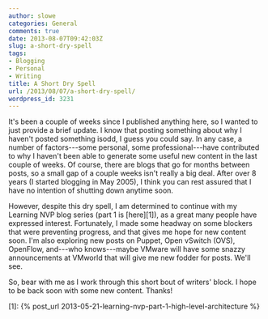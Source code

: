 ```yaml
---
author: slowe
categories: General
comments: true
date: 2013-08-07T09:42:03Z
slug: a-short-dry-spell
tags:
- Blogging
- Personal
- Writing
title: A Short Dry Spell
url: /2013/08/07/a-short-dry-spell/
wordpress_id: 3231
---
```


It's been a couple of weeks since I published anything here, so I wanted to just provide a brief update. I know that posting something about why I haven't posted something isodd, I guess you could say. In any case, a number of factors---some personal, some professional---have contributed to why I haven't been able to generate some useful new content in the last couple of weeks. Of course, there are blogs that go for months between posts, so a small gap of a couple weeks isn't really a big deal. After over 8 years (I started blogging in May 2005), I think you can rest assured that I have no intention of shutting down anytime soon.

However, despite this dry spell, I am determined to continue with my Learning NVP blog series (part 1 is [here][1]), as a great many people have expressed interest. Fortunately, I made some headway on some blockers that were preventing progress, and that gives me hope for new content soon. I'm also exploring new posts on Puppet, Open vSwitch (OVS), OpenFlow, and---who knows---maybe VMware will have some snazzy announcements at VMworld that will give me new fodder for posts. We'll see.

So, bear with me as I work through this short bout of writers' block. I hope to be back soon with some new content. Thanks!

[1]: {% post_url 2013-05-21-learning-nvp-part-1-high-level-architecture %}
